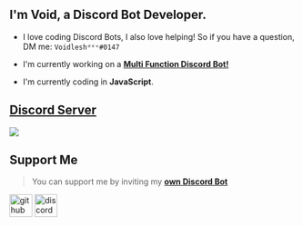 ## I'm Void, a Discord Bot Developer.

- I love coding Discord Bots, I also love helping! So if you have a question, DM me: `Voidleshᵈᵉᵛ#0147`

- I'm currently working on a [**Multi Function Discord Bot!**](https://discord.com/oauth2/authorize?client_id=878349344737222696&permissions=8&scope=bot)

- I'm currently coding in **JavaScript**.


## [Discord Server](https://discord.gg/P3hZYQ6tWR)

<a href="https://discord.gg/P3hZYQ6tWR"><img src="https://discord.com/api/guilds/841650708608581654/widget.png?style=banner2"></a>

## Support Me
> You can support me by inviting my [**own Discord Bot**](https://discord.com/oauth2/authorize?client_id=878349344737222696&permissions=8&scope=bot)
> 

[<img src='https://cdn.jsdelivr.net/npm/simple-icons@3.0.1/icons/github.svg' alt='github' height='40'>](https://github.com/https://github.com/Voidlesh)  [<img src='https://cdn.jsdelivr.net/npm/simple-icons@3.0.1/icons/discord.svg' alt='discord' height='40'>](https://discord.gg/P3hZYQ6tWR)  

